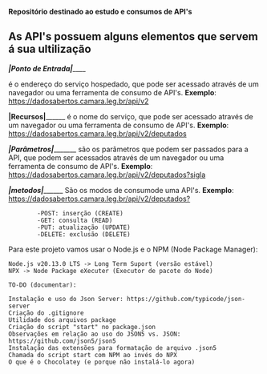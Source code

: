 **Repositório destinado ao estudo e consumos de API's**

## As API's possuem alguns elementos que servem á sua ultilização

_______________________________|**Ponto de Entrada**|___________________________________

é o endereço do serviço hospedado, que pode ser acessado através de um navegador ou uma 
ferramenta de consumo de API's.
**Exemplo**: <https://dadosabertos.camara.leg.br/api/v2>


__________________________________|**Recursos**|________________________________________
é o nome do serviço, que pode ser acessado através de um navegador ou uma ferramenta de consumo de API's.
**Exemplo**: <https://dadosabertos.camara.leg.br/api/v2/deputados>


_________________________________|**Parâmetros**|________________________________________
são os parâmetros que podem ser passados para a API, que podem ser acessados através de um navegador ou uma ferramenta de consumo de API's.
**Exemplo**: <https://dadosabertos.camara.leg.br/api/v2/deputados?sigla>

___________________________________|**metodos**|_________________________________________
São os modos de consumode uma API's.
**Exemplo**: <https://dadosabertos.camara.leg.br/api/v2/deputados?> 

            -POST: inserção (CREATE)
            -GET: consulta (READ)
            -PUT: atualização (UPDATE)
            -DELETE: exclusão (DELETE)
Para este projeto vamos usar o Node.js e o NPM (Node Package Manager):

    Node.js v20.13.0 LTS -> Long Term Suport (versão estável)
    NPX -> Node Package eXecuter (Executor de pacote do Node)

    TO-DO (documentar):

    Instalação e uso do Json Server: https://github.com/typicode/json-server
    Criação do .gitignore
    Utilidade dos arquivos package
    Criação do script "start" no package.json
    Observações em relação ao uso do JSON5 vs. JSON: https://github.com/json5/json5
    Instalação das extensões para formatação de arquivo .json5
    Chamada do script start com NPM ao invés do NPX
    O que é o Chocolatey (e porque não instalá-lo agora)